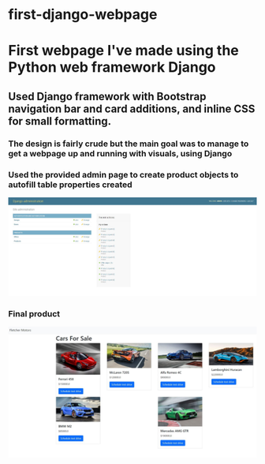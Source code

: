 # first-django-webpage
# First webpage I've made using the Python web framework Django
## Used Django framework with Bootstrap navigation bar and card additions, and inline CSS for small formatting.
### The design is fairly crude but the main goal was to manage to get a webpage up and running with visuals, using Django
### Used the provided admin page to create product objects to autofill table properties created
![This is an image](admin.JPG)
### Final product
![This is an image](products.JPG)
